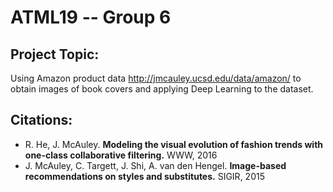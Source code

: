 # ATML19 -- Group 6

## Project Topic:

Using Amazon product data http://jmcauley.ucsd.edu/data/amazon/ to obtain images of book covers and applying Deep Learning to the dataset.

## Citations:

* R. He, J. McAuley. **Modeling the visual evolution of fashion trends
with one-class collaborative filtering.** WWW, 2016
* J. McAuley, C. Targett, J. Shi, A. van den Hengel. **Image-based
recommendations on styles and substitutes.** SIGIR, 2015
